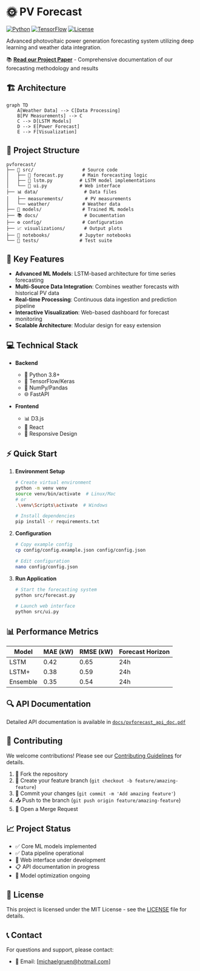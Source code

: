 # 🌞 PV Forecast

[![Python](https://img.shields.io/badge/python-3.8%2B-blue.svg)](https://www.python.org/downloads/)
[![TensorFlow](https://img.shields.io/badge/TensorFlow-2.0%2B-orange.svg)](https://tensorflow.org/)
[![License](https://img.shields.io/badge/license-MIT-green.svg)](LICENSE)

Advanced photovoltaic power generation forecasting system utilizing deep learning and weather data integration.

📚 **[Read our Project Paper](Forecasting_PV_Power_LSTM_Simulated_Data_Grün_Gressl_Rinnhofer.pdf)** - Comprehensive documentation of our forecasting methodology and results

## 🏗️ Architecture

```mermaid
graph TD
    A[Weather Data] --> C[Data Processing]
    B[PV Measurements] --> C
    C --> D[LSTM Models]
    D --> E[Power Forecast]
    E --> F[Visualization]
```

## 📁 Project Structure

```
pvforecast/
├── 📂 src/                  # Source code
│   ├── 🔮 forecast.py       # Main forecasting logic
│   ├── 🧠 lstm.py          # LSTM model implementations
│   └── 🎨 ui.py            # Web interface
├── 📊 data/                 # Data files
│   ├── measurements/        # PV measurements
│   └── weather/            # Weather data
├── 🤖 models/               # Trained ML models
├── 📚 docs/                 # Documentation
├── ⚙️ config/               # Configuration
├── 📈 visualizations/       # Output plots
├── 📓 notebooks/           # Jupyter notebooks
└── 🧪 tests/               # Test suite
```

## 🚀 Key Features

- **Advanced ML Models**: LSTM-based architecture for time series forecasting
- **Multi-Source Data Integration**: Combines weather forecasts with historical PV data
- **Real-time Processing**: Continuous data ingestion and prediction pipeline
- **Interactive Visualization**: Web-based dashboard for forecast monitoring
- **Scalable Architecture**: Modular design for easy extension

## 💻 Technical Stack

- **Backend**
  - 🐍 Python 3.8+
  - 🧠 TensorFlow/Keras
  - 🔢 NumPy/Pandas
  - 🌐 FastAPI

- **Frontend**
  - 📊 D3.js
  - 🎨 React
  - 📱 Responsive Design

## ⚡ Quick Start

1. **Environment Setup**
   ```bash
   # Create virtual environment
   python -m venv venv
   source venv/bin/activate  # Linux/Mac
   # or
   .\venv\Scripts\activate  # Windows
   
   # Install dependencies
   pip install -r requirements.txt
   ```

2. **Configuration**
   ```bash
   # Copy example config
   cp config/config.example.json config/config.json
   
   # Edit configuration
   nano config/config.json
   ```

3. **Run Application**
   ```bash
   # Start the forecasting system
   python src/forecast.py
   
   # Launch web interface
   python src/ui.py
   ```

## 📊 Performance Metrics

| Model | MAE (kW) | RMSE (kW) | Forecast Horizon |
|-------|----------|-----------|-----------------|
| LSTM  | 0.42     | 0.65      | 24h            |
| LSTM+ | 0.38     | 0.59      | 24h            |
| Ensemble| 0.35    | 0.54      | 24h            |

## 🔍 API Documentation

Detailed API documentation is available in [`docs/pvforecast_api_doc.pdf`](docs/pvforecast_api_doc.pdf)

## 🤝 Contributing

We welcome contributions! Please see our [Contributing Guidelines](CONTRIBUTING.md) for details.

1. 🍴 Fork the repository
2. 🌿 Create your feature branch (`git checkout -b feature/amazing-feature`)
3. 💾 Commit your changes (`git commit -m 'Add amazing feature'`)
4. 📤 Push to the branch (`git push origin feature/amazing-feature`)
5. 🔄 Open a Merge Request

## 📈 Project Status

- ✅ Core ML models implemented
- ✅ Data pipeline operational
- 🚧 Web interface under development
- 📋 API documentation in progress
- 🎯 Model optimization ongoing

## 📜 License

This project is licensed under the MIT License - see the [LICENSE](LICENSE) file for details.


## 📞 Contact

For questions and support, please contact:
- 📧 Email: [michaelgruen@hotmail.com]
